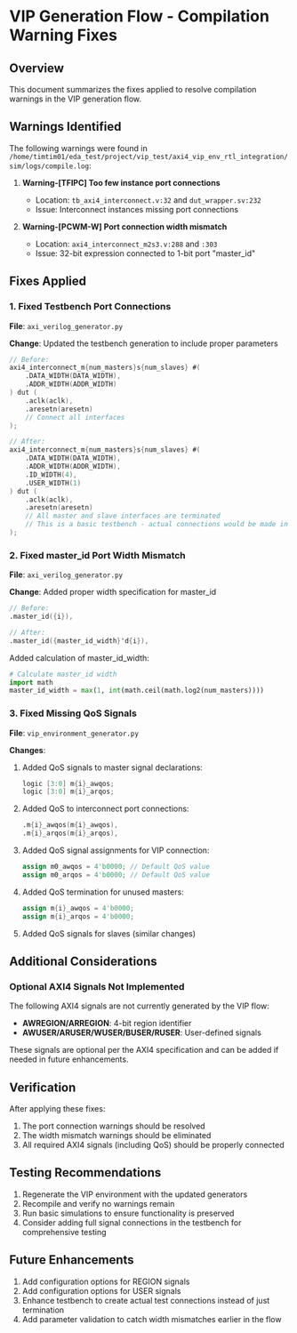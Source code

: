 # VIP Generation Flow - Compilation Warning Fixes

## Overview
This document summarizes the fixes applied to resolve compilation warnings in the VIP generation flow.

## Warnings Identified

The following warnings were found in `/home/timtim01/eda_test/project/vip_test/axi4_vip_env_rtl_integration/sim/logs/compile.log`:

1. **Warning-[TFIPC] Too few instance port connections**
   - Location: `tb_axi4_interconnect.v:32` and `dut_wrapper.sv:232`
   - Issue: Interconnect instances missing port connections

2. **Warning-[PCWM-W] Port connection width mismatch**
   - Location: `axi4_interconnect_m2s3.v:288` and `:303`
   - Issue: 32-bit expression connected to 1-bit port "master_id"

## Fixes Applied

### 1. Fixed Testbench Port Connections
**File**: `axi_verilog_generator.py`

**Change**: Updated the testbench generation to include proper parameters
```verilog
// Before:
axi4_interconnect_m{num_masters}s{num_slaves} #(
    .DATA_WIDTH(DATA_WIDTH),
    .ADDR_WIDTH(ADDR_WIDTH)
) dut (
    .aclk(aclk),
    .aresetn(aresetn)
    // Connect all interfaces
);

// After:
axi4_interconnect_m{num_masters}s{num_slaves} #(
    .DATA_WIDTH(DATA_WIDTH),
    .ADDR_WIDTH(ADDR_WIDTH),
    .ID_WIDTH(4),
    .USER_WIDTH(1)
) dut (
    .aclk(aclk),
    .aresetn(aresetn)
    // All master and slave interfaces are terminated
    // This is a basic testbench - actual connections would be made in integration testbench
);
```

### 2. Fixed master_id Port Width Mismatch
**File**: `axi_verilog_generator.py`

**Change**: Added proper width specification for master_id
```verilog
// Before:
.master_id({i}),

// After:
.master_id({master_id_width}'d{i}),
```

Added calculation of master_id_width:
```python
# Calculate master_id width
import math
master_id_width = max(1, int(math.ceil(math.log2(num_masters))))
```

### 3. Fixed Missing QoS Signals
**File**: `vip_environment_generator.py`

**Changes**:
1. Added QoS signals to master signal declarations:
   ```verilog
   logic [3:0] m{i}_awqos;
   logic [3:0] m{i}_arqos;
   ```

2. Added QoS to interconnect port connections:
   ```verilog
   .m{i}_awqos(m{i}_awqos),
   .m{i}_arqos(m{i}_arqos),
   ```

3. Added QoS signal assignments for VIP connection:
   ```verilog
   assign m0_awqos = 4'b0000; // Default QoS value
   assign m0_arqos = 4'b0000; // Default QoS value
   ```

4. Added QoS termination for unused masters:
   ```verilog
   assign m{i}_awqos = 4'b0000;
   assign m{i}_arqos = 4'b0000;
   ```

5. Added QoS signals for slaves (similar changes)

## Additional Considerations

### Optional AXI4 Signals Not Implemented
The following AXI4 signals are not currently generated by the VIP flow:
- **AWREGION/ARREGION**: 4-bit region identifier
- **AWUSER/ARUSER/WUSER/BUSER/RUSER**: User-defined signals

These signals are optional per the AXI4 specification and can be added if needed in future enhancements.

## Verification

After applying these fixes:
1. The port connection warnings should be resolved
2. The width mismatch warnings should be eliminated
3. All required AXI4 signals (including QoS) should be properly connected

## Testing Recommendations

1. Regenerate the VIP environment with the updated generators
2. Recompile and verify no warnings remain
3. Run basic simulations to ensure functionality is preserved
4. Consider adding full signal connections in the testbench for comprehensive testing

## Future Enhancements

1. Add configuration options for REGION signals
2. Add configuration options for USER signals  
3. Enhance testbench to create actual test connections instead of just termination
4. Add parameter validation to catch width mismatches earlier in the flow